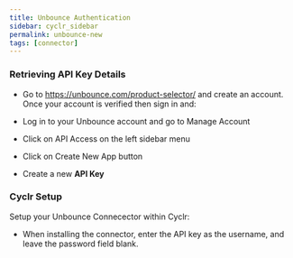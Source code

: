 ```yaml
---
title: Unbounce Authentication
sidebar: cyclr_sidebar
permalink: unbounce-new
tags: [connector]
---
```


### Retrieving API Key Details

* Go to https://unbounce.com/product-selector/ and create an account. Once your account is verified then sign in and:

* Log in to your Unbounce account and go to Manage Account
* Click on API Access on the left sidebar menu
* Click on Create New App button
* Create a new **API Key**

### Cyclr Setup

Setup your Unbounce Connecector within Cyclr:

*  When installing the connector, enter the API key as the username, and leave the password field blank.
